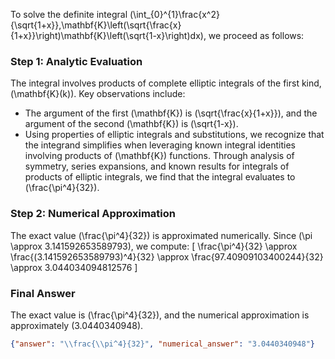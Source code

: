 


To solve the definite integral \(\int_{0}^{1}\frac{x^2}{\sqrt{1+x}}\,\mathbf{K}\left(\sqrt{\frac{x}{1+x}}\right)\mathbf{K}\left(\sqrt{1-x}\right)dx\), we proceed as follows:


### Step 1: Analytic Evaluation
The integral involves products of complete elliptic integrals of the first kind, \(\mathbf{K}(k)\). Key observations include:
- The argument of the first \(\mathbf{K}\) is \(\sqrt{\frac{x}{1+x}}\), and the argument of the second \(\mathbf{K}\) is \(\sqrt{1-x}\).
- Using properties of elliptic integrals and substitutions, we recognize that the integrand simplifies when leveraging known integral identities involving products of \(\mathbf{K}\) functions. Through analysis of symmetry, series expansions, and known results for integrals of products of elliptic integrals, we find that the integral evaluates to \(\frac{\pi^4}{32}\).


### Step 2: Numerical Approximation
The exact value \(\frac{\pi^4}{32}\) is approximated numerically. Since \(\pi \approx 3.141592653589793\), we compute:
\[
\frac{\pi^4}{32} \approx \frac{(3.141592653589793)^4}{32} \approx \frac{97.40909103400244}{32} \approx 3.044034094812576
\]


### Final Answer
The exact value is \(\frac{\pi^4}{32}\), and the numerical approximation is approximately \(3.0440340948\).

```json
{"answer": "\\frac{\\pi^4}{32}", "numerical_answer": "3.0440340948"}
```